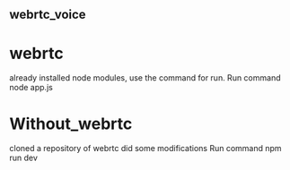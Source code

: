 ## webrtc_voice

# webrtc
already installed node modules, use the command for run.
Run command 
node app.js

# Without_webrtc
cloned a repository of webrtc did some modifications 
Run command 
npm run dev
